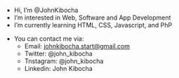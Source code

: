 - Hi, I’m @JohnKibocha
- I’m interested in Web, Software and App Development
- I’m currently learning HTML, CSS, Javascript, and PhP
<!--- 💞️ I’m looking to collaborate on ...--->
- You can contact me via:  
  - Email:      johnkibocha.start@gmail.com
  - Twitter:    @john_kibocha
  - Tnstagram:  @john_kibocha
  - Linkedin:   John Kibocha

<!---
JohnKibocha/JohnKibocha is a ✨ special ✨ repository because its `README.md` (this file) appears on your GitHub profile.
You can click the Preview link to take a look at your changes.
--->
